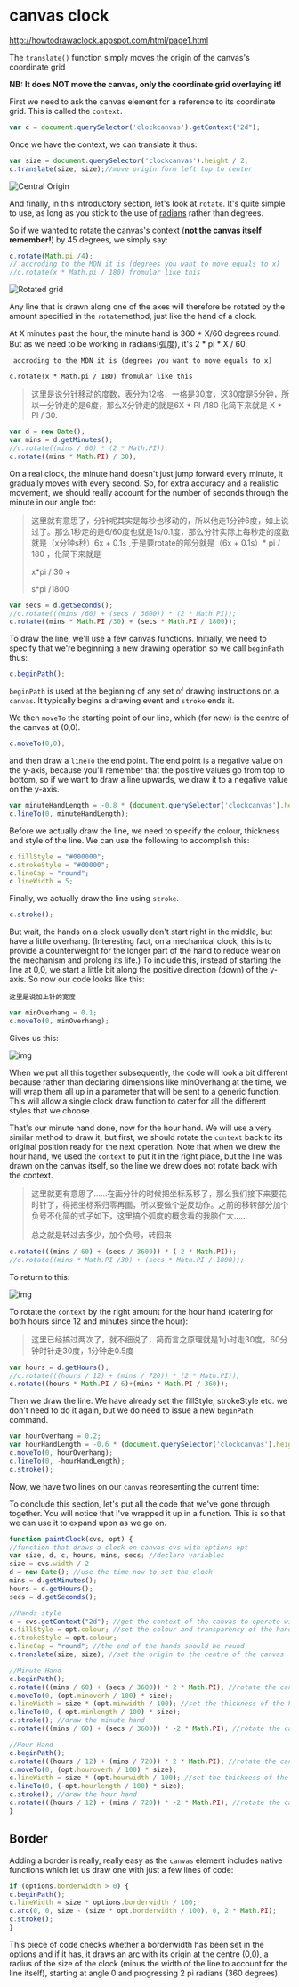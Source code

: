 # canvas clock

<http://howtodrawaclock.appspot.com/html/page1.html>

<canvas id='clockcanvas' height='100' width='100'></canvas>

The `translate()` function simply moves the origin of the canvas's coordinate grid

**NB: It does NOT move the canvas, only the coordinate grid overlaying it!**

First we need to ask the canvas element for a reference to its coordinate grid. This is called the `context`.

```js
var c = document.querySelector('clockcanvas').getContext("2d");
```

Once we have the context, we can translate it thus:

```js
var size = document.querySelector('clockcanvas').height / 2;
c.translate(size, size);//move origin form left top to center
```

![Central Origin](http://howtodrawaclock.appspot.com/assets/canvas2.png)

And finally, in this introductory section, let's look at `rotate`. It's quite simple to use, as long as you stick to the use of [radians](http://www.bbc.co.uk/bitesize/higher/maths/trigonometry/radian_and_equations/revision/1/) rather than degrees.

So if we wanted to rotate the canvas's context (**not the canvas itself remember!**) by 45 degrees, we simply say:

```js
c.rotate(Math.pi /4);
// accroding to the MDN it is (degrees you want to move equals to x)
//c.rotate(x * Math.pi / 180) fromular like this
```

![Rotated grid](http://howtodrawaclock.appspot.com/assets/canvas3.png)

Any line that is drawn along one of the axes will therefore be rotated by the amount specified in the `rotate`method, just like the hand of a clock.

At X minutes past the hour, the minute hand is 360 * X/60 degrees round. But as we need to be working in radians(弧度), it's 2 * pi * X / 60.

` accroding to the MDN it is (degrees you want to move equals to x)`

`c.rotate(x * Math.pi / 180) fromular like this`

> 这里是说分针移动的度数，表分为12格，一格是30度，这30度是5分钟，所以一分钟走的是6度，那么X分钟走的就是6X * PI /180 化简下来就是 X * PI / 30.

```js
var d = new Date();
var mins = d.getMinutes();
//c.rotate((mins / 60) * (2 * Math.PI));
c.rotate((mins * Math.PI) / 30);
```

On a real clock, the minute hand doesn't just jump forward every minute, it gradually moves with every second. So, for extra accuracy and a realistic movement, we should really account for the number of seconds through the minute in our angle too:

> 这里就有意思了，分针呢其实是每秒也移动的，所以他走1分钟6度，如上说过了。那么1秒走的是6/60度也就是1s/0.1度，那么分针实际上每秒走的度数就是（x分钟s秒）6x + 0.1s ,于是要rotate的部分就是（6x + 0.1s）* pi / 180 ，化简下来就是
>
> x*pi / 30 + 
>
> s*pi /1800

```js
var secs = d.getSeconds();
//c.rotate(((mins /60) + (secs / 3600)) * (2 * Math.PI));
c.rotate((mins * Math.PI /30) + (secs * Math.PI / 1800));
```

To draw the line, we'll use a few canvas functions. Initially, we need to specify that we're beginning a new drawing operation so we call `beginPath` thus:

```js
c.beginPath();
```

`beginPath` is used at the beginning of any set of drawing instructions on a `canvas`. It typically begins a drawing event and `stroke` ends it.

We then `moveTo` the starting point of our line, which (for now) is the centre of the canvas at (0,0).

```js
c.moveTo(0,0);
```

and then draw a `lineTo` the end point. The end point is a negative value on the y-axis, because you'll remember that the positive values go from top to bottom, so if we want to draw a line upwards, we draw it to a negative value on the y-axis.

```js
var minuteHandLength = -0.8 * (document.querySelector('clockcanvas').height / 2);
c.lineTo(0, minuteHandLength);
```

Before we actually draw the line, we need to specify the colour, thickness and style of the line. We can use the following to accomplish this:

```js
c.fillStyle = "#000000";
c.strokeStyle = "#00000";
c.lineCap = "round";
c.lineWidth = 5;
```

Finally, we actually draw the line using `stroke`.

```js
c.stroke();
```

But wait, the hands on a clock usually don't start right in the middle, but have a little overhang. (Interesting fact, on a mechanical clock, this is to provide a counterweight for the longer part of the hand to reduce wear on the mechanism and prolong its life.) To include this, instead of starting the line at 0,0, we start a little bit along the positive direction (down) of the y-axis. So now our code looks like this:

`这里是说加上针的宽度`

```js
var minOverhang = 0.1;
c.moveTo(0, minOverhang);
```

Gives us this:

![img](http://howtodrawaclock.appspot.com/assets/canvas6.png)

When we put all this together subsequently, the code will look a bit different because rather than declaring dimensions like minOverhang at the time, we will wrap them all up in a parameter that will be sent to a generic function. This will allow a single clock draw function to cater for all the different styles that we choose.

That's our minute hand done, now for the hour hand. We will use a very similar method to draw it, but first, we should rotate the `context` back to its original position ready for the next operation. Note that when we drew the hour hand, we used the `context` to put it in the right place, but the line was drawn on the canvas itself, so the line we drew does not rotate back with the context.

>这里就更有意思了……在画分针的时候把坐标系移了，那么我们接下来要花时针了，得把坐标系归零再画，所以要做个逆反动作。之前的移转部分加个负号不化简的式子如下，这里搞个弧度的概念看的我脑仁大……
>
>总之就是转过去多少，加个负号，转回来

```js
c.rotate(((mins / 60) + (secs / 3600)) * (-2 * Math.PI));
//c.rotate((mins * Math.PI /30) + (secs * Math.PI / 1800));
```

To return to this:

![img](http://howtodrawaclock.appspot.com/assets/canvas7.png)

To rotate the `context` by the right amount for the hour hand (catering for both hours since 12 and minutes since the hour):

> 这里已经搞过两次了，就不细说了，简而言之原理就是1小时走30度，60分钟时针走30度，1分钟走0.5度

```js
var hours = d.getHours();
//c.rotate(((hours / 12) + (mins / 720)) * (2 * Math.PI));
c.rotate((hours * Math.PI / 6)+(mins * Math.PI / 360));
```

Then we draw the line. We have already set the fillStyle, strokeStyle etc. we don't need to do it again, but we do need to issue a new `beginPath` command.

```js
var hourOverhang = 0.2;
var hourHandLength = -0.6 * (document.querySelector('clockcanvas').height / 2);
c.moveTo(0, hourOverhang);
c.lineTo(0, -hourHandLength);
c.stroke();
```

Now, we have two lines on our `canvas` representing the current time:

To conclude this section, let's put all the code that we've gone through together. You will notice that I've wrapped it up in a function. This is so that we can use it to expand upon as we go on.

```js
function paintClock(cvs, opt) {
//function that draws a clock on canvas cvs with options opt
var size, d, c, hours, mins, secs; //declare variables
size = cvs.width / 2
d = new Date(); //use the time now to set the clock
mins = d.getMinutes();
hours = d.getHours();
secs = d.getSeconds();
```

```js
//Hands style
c = cvs.getContext("2d"); //get the context of the canvas to operate with
c.fillStyle = opt.colour; //set the colour and transparency of the hands
c.strokeStyle = opt.colour;
c.lineCap = "round"; //the end of the hands should be round
c.translate(size, size); //set the origin to the centre of the canvas
```

```js
//Minute Hand
c.beginPath();
c.rotate(((mins / 60) + (secs / 3600)) * 2 * Math.PI); //rotate the canvas to the minute
c.moveTo(0, (opt.minoverh / 100) * size);
c.lineWidth = size * (opt.minwidth / 100); //set the thickness of the hands
c.lineTo(0, (-opt.minlength / 100) * size);
c.stroke(); //draw the minute hand
c.rotate(((mins / 60) + (secs / 3600)) * -2 * Math.PI); //rotate the canvas back to 0
```

```js
//Hour Hand
c.beginPath();
c.rotate(((hours / 12) + (mins / 720)) * 2 * Math.PI); //rotate the canvas to the hour
c.moveTo(0, (opt.houroverh / 100) * size);
c.lineWidth = size * (opt.hourwidth / 100); //set the thickness of the hands
c.lineTo(0, (-opt.hourlength / 100) * size);
c.stroke(); //draw the hour hand
c.rotate(((hours / 12) + (mins / 720)) * -2 * Math.PI); //rotate the canvas back to 0
}
```

## Border

Adding a border is really, really easy as the `canvas` element includes native functions which let us draw one with just a few lines of code:

```js
if (options.borderwidth > 0) {
c.beginPath();
c.lineWidth = size * options.borderwidth / 100;
c.arc(0, 0, size - (size * opt.borderwidth / 100), 0, 2 * Math.PI);
c.stroke();
}
```

This piece of code checks whether a borderwidth has been set in the options and if it has, it draws an [arc](http://www.w3schools.com/tags/canvas_arc.asp) with its origin at the centre (0,0), a radius of the size of the clock (minus the width of the line to account for the line itself), starting at angle 0 and progressing 2 pi radians (360 degrees).

